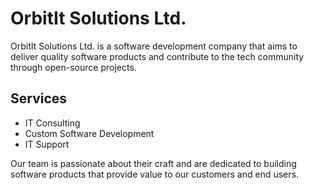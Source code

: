 # OrbitIt Solutions Ltd.

OrbitIt Solutions Ltd. is a software development company that aims to deliver quality software products and contribute to the tech community through open-source projects.

## Services

- IT Consulting
- Custom Software Development
- IT Support

Our team is passionate about their craft and are dedicated to building software products that provide value to our customers and end users.
